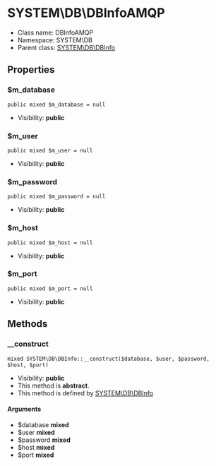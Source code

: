 SYSTEM\DB\DBInfoAMQP
===============






* Class name: DBInfoAMQP
* Namespace: SYSTEM\DB
* Parent class: [SYSTEM\DB\DBInfo](SYSTEM-DB-DBInfo)





Properties
----------


### $m_database

    public mixed $m_database = null





* Visibility: **public**


### $m_user

    public mixed $m_user = null





* Visibility: **public**


### $m_password

    public mixed $m_password = null





* Visibility: **public**


### $m_host

    public mixed $m_host = null





* Visibility: **public**


### $m_port

    public mixed $m_port = null





* Visibility: **public**


Methods
-------


### __construct

    mixed SYSTEM\DB\DBInfo::__construct($database, $user, $password, $host, $port)





* Visibility: **public**
* This method is **abstract**.
* This method is defined by [SYSTEM\DB\DBInfo](SYSTEM-DB-DBInfo)


#### Arguments
* $database **mixed**
* $user **mixed**
* $password **mixed**
* $host **mixed**
* $port **mixed**


